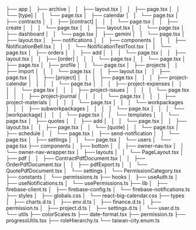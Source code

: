 ├── app
│   ├── archive
│   │   ├── layout.tsx
│   │   ├── page.tsx
│   │   └── [type]
│   │       └── page.tsx
│   ├── calendar
│   │   └── page.tsx
│   ├── contracts
│   │   ├── [contract]
│   │   │   └── page.tsx
│   │   ├── create
│   │   │   └── page.tsx
│   │   ├── layout.tsx
│   │   └── page.tsx
│   ├── dashboard
│   │   └── page.tsx
│   ├── gemini
│   │   └── page.tsx
│   ├── layout.tsx
│   ├── notifications
│   │   ├── components
│   │   │   ├── NotificationBell.tsx
│   │   │   └── NotificationTestTool.tsx
│   │   └── page.tsx
│   ├── orders
│   │   ├── add
│   │   │   └── page.tsx
│   │   ├── layout.tsx
│   │   ├── [order]
│   │   │   └── page.tsx
│   │   └── page.tsx
│   ├── page.tsx
│   ├── profile
│   │   └── page.tsx
│   ├── projects
│   │   ├── import
│   │   │   └── page.tsx
│   │   ├── layout.tsx
│   │   ├── page.tsx
│   │   ├── [project]
│   │   │   ├── page.tsx
│   │   │   ├── project-calendar
│   │   │   │   └── page.tsx
│   │   │   ├── project-expenses
│   │   │   │   └── page.tsx
│   │   │   ├── project-issues
│   │   │   │   └── page.tsx
│   │   │   ├── project-journal
│   │   │   │   └── page.tsx
│   │   │   ├── project-materials
│   │   │   │   └── page.tsx
│   │   │   └── workpackages
│   │   │       ├── subworkpackages
│   │   │       │   └── page.tsx
│   │   │       └── [workpackage]
│   │   │           └── page.tsx
│   │   └── templates
│   │       └── page.tsx
│   ├── quotes
│   │   ├── add
│   │   │   └── page.tsx
│   │   ├── layout.tsx
│   │   ├── page.tsx
│   │   └── [quote]
│   │       └── page.tsx
│   ├── schedule
│   │   └── page.tsx
│   ├── send-notification
│   │   └── page.tsx
│   ├── settings
│   │   └── page.tsx
│   └── users
│       └── page.tsx
├── components
│   ├── bottom
│   │   ├── owner-nav.tsx
│   │   └── owner-nav-wrapper.tsx
│   ├── layouts
│   │   └── PageLayout.tsx
│   ├── pdf
│   │   ├── ContractPdfDocument.tsx
│   │   ├── OrderPdfDocument.tsx
│   │   ├── pdfExport.ts
│   │   └── QuotePdfDocument.tsx
│   └── settings
│       └── PermissionCategory.tsx
├── constants
│   └── permissions.ts
├── hooks
│   ├── useAuth.ts
│   ├── useNotifications.ts
│   └── usePermissions.ts
├── lib
│   ├── firebase-client.ts
│   ├── firebase-config.ts
│   └── firebase-notifications.ts
├── styles
│   ├── globals.css
│   └── react-big-calendar.css
├── types
│   ├── charts.d.ts
│   ├── env.d.ts
│   ├── finance.d.ts
│   ├── permission.ts
│   ├── project.d.ts
│   ├── settings.d.ts
│   └── user.d.ts
└── utils
    ├── colorScales.ts
    ├── date-format.tsx
    ├── permission.ts
    ├── progressUtils.tsx
    ├── roleHierarchy.ts
    └── taiwan-city.enum.ts
